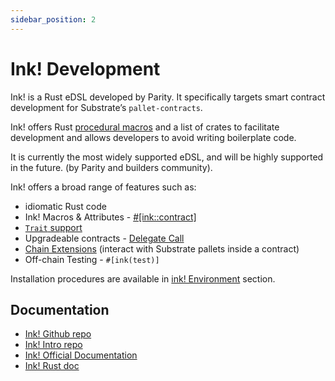 ```yaml
---
sidebar_position: 2
---
```


# Ink! Development

Ink! is a Rust eDSL developed by Parity. It specifically targets smart contract development for Substrate’s `pallet-contracts`.

Ink! offers Rust [procedural macros](https://doc.rust-lang.org/reference/procedural-macros.html#procedural-macro-hygiene) and a list of crates to facilitate development and allows developers to avoid writing boilerplate code.

It is currently the most widely supported eDSL, and will be highly supported in the future. (by Parity and builders community).

Ink! offers a broad range of features such as:

- idiomatic Rust code
- Ink! Macros & Attributes - [#[ink::contract]](https://paritytech.github.io/ink/ink_lang/attr.contract.html)
- [`Trait` support](https://paritytech.github.io/ink/ink_lang/attr.trait_definition.html)
- Upgradeable contracts - [Delegate Call](https://github.com/paritytech/ink/tree/master/examples/upgradeable-contracts)
- [Chain Extensions](https://github.com/paritytech/ink/tree/master/examples/rand-extension) (interact with Substrate pallets inside a contract)
- Off-chain Testing - `#[ink(test)]`

Installation procedures are available in [ink! Environment](/docs/build/environment/ink_environment.md) section.

## Documentation
- [Ink! Github repo](https://github.com/paritytech/ink)
- [Ink! Intro repo](https://paritytech.github.io/ink/)
- [Ink! Official Documentation](https://use.ink/)
- [Ink! Rust doc](https://paritytech.github.io/ink/ink_lang/)
